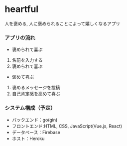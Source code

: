# heartful
人を褒める, 人に褒められることによって嬉しくなるアプリ

### アプリの流れ
- 褒められて喜ぶ
1. 名前を入力する
2. 褒められて喜ぶ

- 褒めて喜ぶ
1. 褒めるメッセージを投稿
2. 自己肯定感を高めて喜ぶ

### システム構成（予定）
- バックエンド：go(gin)
- フロントエンド:HTML, CSS, JavaScript(Vue.js, React)
- データベース：Firebase
- ホスト：Heroku
